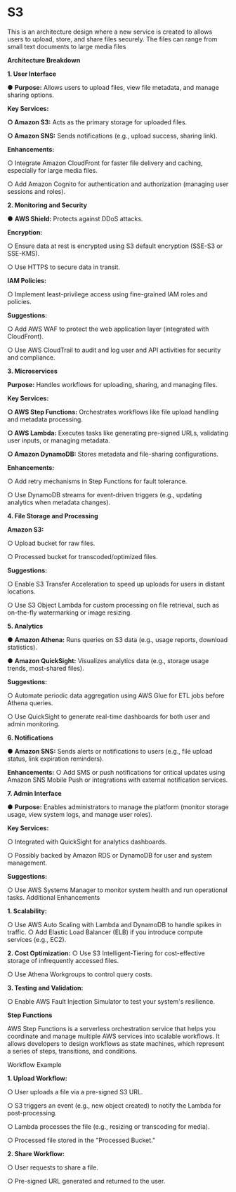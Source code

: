 # S3
This is an architecture design where a new service is created to allows users to upload, store, and share files securely. The files can range from small text documents to large media files

**Architecture Breakdown**



**1. User Interface**


● **Purpose:** Allows users to upload files, view file metadata, and manage sharing options.

**Key Services:**

**○ Amazon S3:** Acts as the primary storage for uploaded files.

**○ Amazon SNS:** Sends notifications (e.g., upload success, sharing link).

**Enhancements:**

○ Integrate Amazon CloudFront for faster file delivery and caching, especially for large media files.

○ Add Amazon Cognito for authentication and authorization (managing user
sessions and roles).

**2. Monitoring and Security**

● **AWS Shield:** Protects against DDoS attacks.

**Encryption:**

○ Ensure data at rest is encrypted using S3 default encryption (SSE-S3 or
SSE-KMS).

○ Use HTTPS to secure data in transit.


**IAM Policies:**

○ Implement least-privilege access using fine-grained IAM roles and policies.

**Suggestions:**

○ Add AWS WAF to protect the web application layer (integrated with
CloudFront).

○ Use AWS CloudTrail to audit and log user and API activities for security and compliance.

**3. Microservices**

**Purpose:** Handles workflows for uploading, sharing, and managing files.

**Key Services:**

**○ AWS Step Functions:** Orchestrates workflows like file upload handling and metadata processing.

**○ AWS Lambda:** Executes tasks like generating pre-signed URLs, validating user inputs, or managing metadata.

**○ Amazon DynamoDB:** Stores metadata and file-sharing configurations.

**Enhancements:**

○ Add retry mechanisms in Step Functions for fault tolerance.

○ Use DynamoDB streams for event-driven triggers (e.g., updating analytics when metadata changes).

**4. File Storage and Processing**

**Amazon S3:**

○ Upload bucket for raw files.

○ Processed bucket for transcoded/optimized files.

**Suggestions:**

○ Enable S3 Transfer Acceleration to speed up uploads for users in distant
locations.

○ Use S3 Object Lambda for custom processing on file retrieval, such as
on-the-fly watermarking or image resizing.

**5. Analytics**

● **Amazon Athena:** Runs queries on S3 data (e.g., usage reports, download statistics).

● **Amazon QuickSight:** Visualizes analytics data (e.g., storage usage trends, most-shared files).

**Suggestions:**

○ Automate periodic data aggregation using AWS Glue for ETL jobs before Athena queries.

○ Use QuickSight to generate real-time dashboards for both user and admin
monitoring.

**6. Notifications**

● **Amazon SNS:** Sends alerts or notifications to users (e.g., file upload status, link expiration reminders).

**Enhancements:**
○ Add SMS or push notifications for critical updates using Amazon SNS Mobile
Push or integrations with external notification services.

**7. Admin Interface**

● **Purpose:** Enables administrators to manage the platform (monitor storage usage, view system logs, and manage user roles).

**Key Services:**

○ Integrated with QuickSight for analytics dashboards.

○ Possibly backed by Amazon RDS or DynamoDB for user and system
management.

**Suggestions:**

○ Use AWS Systems Manager to monitor system health and run operational tasks.
Additional Enhancements

**1. Scalability:**

○ Use AWS Auto Scaling with Lambda and DynamoDB to handle spikes in traffic.
○ Add Elastic Load Balancer (ELB) if you introduce compute services (e.g.,
EC2).

**2. Cost Optimization:**
○ Use S3 Intelligent-Tiering for cost-effective storage of infrequently accessed files.

○ Use Athena Workgroups to control query costs.

**3. Testing and Validation:**

○ Enable AWS Fault Injection Simulator to test your system's resilience.

**Step Functions**

AWS Step Functions is a serverless orchestration service that helps you coordinate and manage multiple AWS services into scalable workflows. It allows developers to design workflows as state machines, which represent a series of steps, transitions, and conditions.

Workflow Example

**1. Upload Workflow:**

○ User uploads a file via a pre-signed S3 URL.

○ S3 triggers an event (e.g., new object created) to notify the Lambda for
post-processing.

○ Lambda processes the file (e.g., resizing or transcoding for media).

○ Processed file stored in the "Processed Bucket."

**2. Share Workflow:**

○ User requests to share a file.

○ Pre-signed URL generated and returned to the user.
